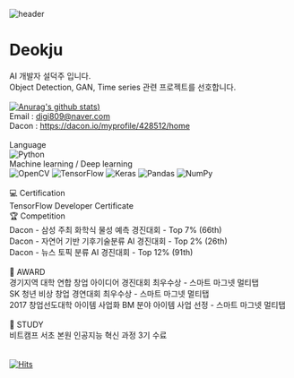 ![header](https://capsule-render.vercel.app/api?type=wave&color=auto&height=300&section=header&text=capsule%20render&fontSize=90)

# Deokju


AI 개발자 설덕주 입니다.<br>
Object Detection, GAN, Time series 관련 프로젝트를 선호합니다.<br>
<br>
[![Anurag's github stats](https://github-readme-stats.vercel.app/api?username=DJSull93&hide=contribs,prs))](https://github.com/anuraghazra/github-readme-stats)
<br>
Email : digi809@naver.com <br>
Dacon : https://dacon.io/myprofile/428512/home <br>
<br>
Language <br>
<img alt="Python" src="https://img.shields.io/badge/python-%2314354C.svg?&style=for-the-badge&logo=python&logoColor=white"/> <br>
Machine learning / Deep learning <br>
<img alt="OpenCV" src="https://img.shields.io/badge/opencv-%23white.svg?&style=for-the-badge&logo=opencv&logoColor=white"/> 
<img alt="TensorFlow" src="https://img.shields.io/badge/TensorFlow-%23FF6F00.svg?&style=for-the-badge&logo=TensorFlow&logoColor=white" /> 
<img alt="Keras" src="https://img.shields.io/badge/Keras-%23D00000.svg?&style=for-the-badge&logo=Keras&logoColor=white"/> 
<img alt="Pandas" src="https://img.shields.io/badge/pandas-%23150458.svg?&style=for-the-badge&logo=pandas&logoColor=white" /> 
<img alt="NumPy" src="https://img.shields.io/badge/numpy-%23013243.svg?&style=for-the-badge&logo=numpy&logoColor=white" /> 
<br>
<br>
💻 Certification <br>
TensorFlow Developer Certificate <br>
🏆 Competition <br>
Dacon - 삼성 주최 화학식 물성 예측 경진대회 - Top 7% (66th) <br>
Dacon - 자연어 기반 기후기술분류 AI 경진대회 - Top 2% (26th) <br>
Dacon - 뉴스 토픽 분류 AI 경진대회 - Top 12% (91th) <br>
<br>
🏅 AWARD <br>
경기지역 대학 연합 창업 아이디어 경진대회 최우수상 - 스마트 마그넷 멀티탭 <br>
SK 청년 비상 창업 경연대회 최우수상 - 스마트 마그넷 멀티탭 <br>
2017 창업선도대학 아이템 사업화 BM 분야 아이템 사업 선정 - 스마트 마그넷 멀티탭 <br>
<br>
📖 STUDY <br>
비트캠프 서초 본원 인공지능 혁신 과정 3기 수료 <br>
<br>
<br>
[![Hits](https://hits.seeyoufarm.com/api/count/incr/badge.svg?url=https%3A%2F%2Fgithub.com%2FDJSull93&count_bg=%233D5BC8&title_bg=%23555555&icon=&icon_color=%23E7E7E7&title=TODAY&edge_flat=true)](https://hits.seeyoufarm.com)
